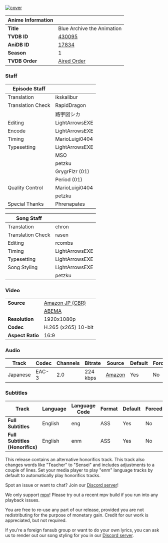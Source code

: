 [![cover][cover-art]][anidb-id]

| Anime Information |                            |
| ----------------- | -------------------------- |
| **Title**         | Blue Archive the Animation |
| **TVDB ID**       | [430095][tvdb-id]          |
| **AniDB ID**      | [17834][anidb-id]          |
| **Season**        | 1                          |
| **TVDB Order**    | [Aired Order][tvdb-order]  |

### Staff

| Episode Staff     |                |
| ----------------- | -------------- |
| Translation       | ikskalibur     |
| Translation Check | RapidDragon    |
|                   | 路宇図シカ     |
| Editing           | LightArrowsEXE |
| Encode            | LightArrowsEXE |
| Timing            | MarioLuigi0404 |
| Typesetting       | LightArrowsEXE |
|                   | MSO            |
|                   | petzku         |
|                   | GrygrFlzr (01) |
|                   | Period (01)    |
| Quality Control   | MarioLuigi0404 |
|                   | petzku         |
| Special Thanks    | Phrenapates    |

| Song Staff        |                |
| ----------------- | -------------- |
| Translation       | chron          |
| Translation Check | rasen          |
| Editing           | rcombs         |
| Timing            | LightArrowsEXE |
| Typesetting       | LightArrowsEXE |
| Song Styling      | LightArrowsEXE |
|                   | petzku         |

### Video

|                  |                           |
| ---------------- | ------------------------- |
| **Source**       | [Amazon JP (CBR)][amazon] |
|                  | [ABEMA][abema]            |
| **Resolution**   | 1920x1080p                |
| **Codec**        | H.265 (x265) 10-bit       |
| **Aspect Ratio** | 16:9                      |

### Audio

| Track    | Codec | Channels | Bitrate  | Source           | Default | Forced |
| -------- | ----- | -------- | -------- | ---------------- | ------- | ------ |
| Japanese | EAC-3 | 2.0      | 224 kbps | [Amazon][amazon] | Yes     | No     |

### Subtitles

| Track                           | Language | Language Code | Format | Default | Forced |
| ------------------------------- | -------- | ------------- | ------ | ------- | ------ |
| **Full Subtitles**              | English  | eng           | ASS    | Yes     | No     |
| **Full Subtitles (Honorifics)** | English  | enm           | ASS    | Yes     | No     |

This release contains an alternative honorifics track.
This track also changes words like "Teacher" to "Sensei" and includes adjustments to a couple of lines.
Set your media player to play "enm" language tracks by default to automatically play honorifics tracks.

Spot an issue or want to chat? Join our [Discord server][discord]!

We only support [mpv][]! Please try out a recent mpv build if you run into any playback issues.

You are free to re-use any part of our release,
provided you are not redistributing for the purpose of monetary gain.
Credit for our work is appreciated, but not required.

If you're a foreign fansub group or want to do your own lyrics,
you can ask us to render out our song styling for you in our [Discord server][discord].

[//]: <> (Info)
[cover-art]: https://cdn-eu.anidb.net/images/main/298708.jpg
[tvdb-id]: https://thetvdb.com/series/blue-archive-the-animation
[anidb-id]: https://anidb.net/anime/17834
[tvdb-order]: https://thetvdb.com/series/blue-archive-the-animation/allseasons/official

[//]: <> (Sources)
[amazon]: https://nyaa.si/?f=0&c=0_0&q=Blue+Archive+The+Animation+1080p+WEB+NanDesuKa+AMZN
[abema]: https://nyaa.si/?f=0&c=0_0&q=Ioroid+Blue+Archive+the+Animation+ABEMA+WEB-DL

[//]: <> (Encode info)

[//]: <> (Other)
[discord]: https://discord.gg/dk7aadV
[mpv]: https://mpv.io/
